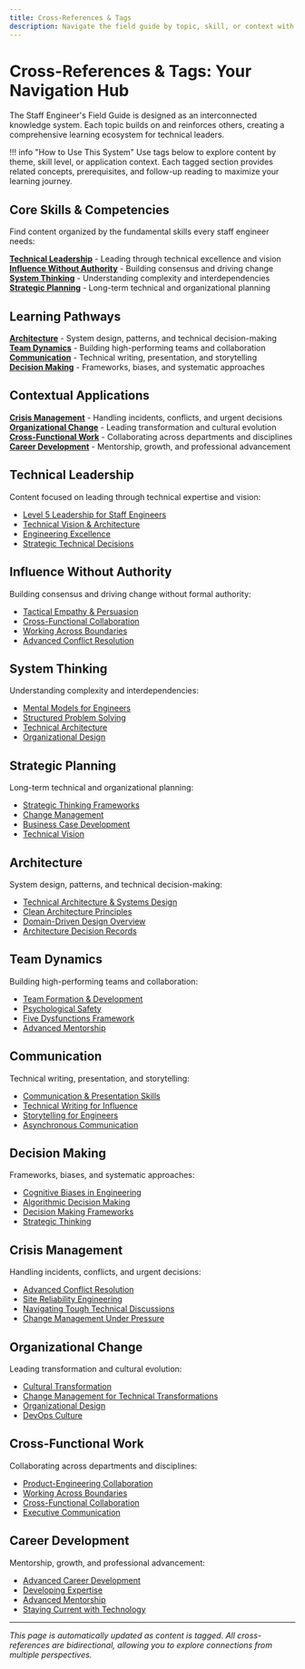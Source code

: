 ```yaml
---
title: Cross-References & Tags
description: Navigate the field guide by topic, skill, or context with comprehensive cross-reference system
---
```


# Cross-References & Tags: Your Navigation Hub

The Staff Engineer's Field Guide is designed as an interconnected knowledge system. Each topic builds on and reinforces others, creating a comprehensive learning ecosystem for technical leaders.

!!! info "How to Use This System"
Use tags below to explore content by theme, skill level, or application context. Each tagged section provides related concepts, prerequisites, and follow-up reading to maximize your learning journey.

## Core Skills & Competencies

Find content organized by the fundamental skills every staff engineer needs:

**[Technical Leadership](#technical-leadership)** - Leading through technical excellence and vision  
**[Influence Without Authority](#influence-without-authority)** - Building consensus and driving change  
**[System Thinking](#system-thinking)** - Understanding complexity and interdependencies  
**[Strategic Planning](#strategic-planning)** - Long-term technical and organizational planning

## Learning Pathways

**[Architecture](#architecture)** - System design, patterns, and technical decision-making  
**[Team Dynamics](#team-dynamics)** - Building high-performing teams and collaboration  
**[Communication](#communication)** - Technical writing, presentation, and storytelling  
**[Decision Making](#decision-making)** - Frameworks, biases, and systematic approaches

## Contextual Applications

**[Crisis Management](#crisis-management)** - Handling incidents, conflicts, and urgent decisions  
**[Organizational Change](#organizational-change)** - Leading transformation and cultural evolution  
**[Cross-Functional Work](#cross-functional-work)** - Collaborating across departments and disciplines  
**[Career Development](#career-development)** - Mentorship, growth, and professional advancement

## Technical Leadership

Content focused on leading through technical expertise and vision:

- [Level 5 Leadership for Staff Engineers](../field-guide/leadership/index.md)
- [Technical Vision & Architecture](../field-guide/leadership/technical-vision.md)
- [Engineering Excellence](../field-guide/engineering/index.md)
- [Strategic Technical Decisions](../field-guide/execution/strategic-thinking.md)

## Influence Without Authority

Building consensus and driving change without formal authority:

- [Tactical Empathy & Persuasion](../field-guide/leadership/influencing-without-authority.md)
- [Cross-Functional Collaboration](../field-guide/teamwork/cross-functional-collaboration.md)
- [Working Across Boundaries](../field-guide/leadership/working-across-boundaries.md)
- [Advanced Conflict Resolution](../field-guide/leadership/advanced-conflict-resolution.md)

## System Thinking

Understanding complexity and interdependencies:

- [Mental Models for Engineers](../field-guide/thinking/mental-models.md)
- [Structured Problem Solving](../field-guide/thinking/structured-problem-solving.md)
- [Technical Architecture](../field-guide/engineering/technical-architecture.md)
- [Organizational Design](../field-guide/teamwork/organizational-design.md)

## Strategic Planning

Long-term technical and organizational planning:

- [Strategic Thinking Frameworks](../field-guide/execution/strategic-thinking.md)
- [Change Management](../field-guide/execution/change-management-technical-transformations.md)
- [Business Case Development](../field-guide/business/business-case.md)
- [Technical Vision](../field-guide/leadership/technical-vision.md)

## Architecture

System design, patterns, and technical decision-making:

- [Technical Architecture & Systems Design](../field-guide/engineering/technical-architecture.md)
- [Clean Architecture Principles](../field-guide/engineering/clean-architecture.md)
- [Domain-Driven Design Overview](../appendix/domain-driven-design/ddd-overview.md)
- [Architecture Decision Records](../field-guide/engineering/adrs.md)

## Team Dynamics

Building high-performing teams and collaboration:

- [Team Formation & Development](../field-guide/teamwork/team-formation.md)
- [Psychological Safety](../field-guide/teamwork/cultural-transformation-psychological-safety.md)
- [Five Dysfunctions Framework](../field-guide/teamwork/five-dysfunctions.md)
- [Advanced Mentorship](../field-guide/leadership/advanced-mentorship-career-development.md)

## Communication

Technical writing, presentation, and storytelling:

- [Communication & Presentation Skills](../field-guide/leadership/communication-presentation-skills.md)
- [Technical Writing for Influence](../field-guide/leadership/technical-writing-for-influence.md)
- [Storytelling for Engineers](../field-guide/leadership/storytelling-for-engineers.md)
- [Asynchronous Communication](../field-guide/leadership/async-communication.md)

## Decision Making

Frameworks, biases, and systematic approaches:

- [Cognitive Biases in Engineering](../field-guide/thinking/cognitive-biases.md)
- [Algorithmic Decision Making](../field-guide/thinking/algorithmic-decision-making.md)
- [Decision Making Frameworks](../field-guide/execution/decision-making-frameworks.md)
- [Strategic Thinking](../field-guide/execution/strategic-thinking.md)

## Crisis Management

Handling incidents, conflicts, and urgent decisions:

- [Advanced Conflict Resolution](../field-guide/leadership/advanced-conflict-resolution.md)
- [Site Reliability Engineering](../field-guide/engineering/site-reliability-engineering.md)
- [Navigating Tough Technical Discussions](../field-guide/leadership/navigating-tough-technical-discussions.md)
- [Change Management Under Pressure](../field-guide/execution/change-management-technical-transformations.md)

## Organizational Change

Leading transformation and cultural evolution:

- [Cultural Transformation](../field-guide/teamwork/cultural-transformation-psychological-safety.md)
- [Change Management for Technical Transformations](../field-guide/execution/change-management-technical-transformations.md)
- [Organizational Design](../field-guide/teamwork/organizational-design.md)
- [DevOps Culture](../field-guide/engineering/devops.md)

## Cross-Functional Work

Collaborating across departments and disciplines:

- [Product-Engineering Collaboration](../field-guide/business/product-engineering-collaboration.md)
- [Working Across Boundaries](../field-guide/leadership/working-across-boundaries.md)
- [Cross-Functional Collaboration](../field-guide/teamwork/cross-functional-collaboration.md)
- [Executive Communication](../field-guide/business/pitching-to-executives.md)

## Career Development

Mentorship, growth, and professional advancement:

- [Advanced Career Development](../field-guide/learning/advanced-career-development.md)
- [Developing Expertise](../field-guide/learning/developing-expertise.md)
- [Advanced Mentorship](../field-guide/leadership/advanced-mentorship-career-development.md)
- [Staying Current with Technology](../field-guide/learning/staying-current.md)

---

_This page is automatically updated as content is tagged. All cross-references are bidirectional, allowing you to explore connections from multiple perspectives._
